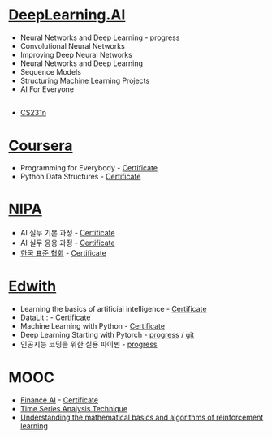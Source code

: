 # [DeepLearning.AI](https://www.coursera.org/)

* Neural Networks and Deep Learning - progress
* Convolutional Neural Networks
* Improving Deep Neural Networks
* Neural Networks and Deep Learning
* Sequence Models
* Structuring Machine Learning Projects
* AI For Everyone
## 
* [CS231n](https://github.com/Raziel-JKM/cs231n)

# [Coursera](https://www.coursera.org/)

* Programming for Everybody -                 [Certificate](https://coursera.org/share/9075864e013fd42a699ba31dd08b268e)
* Python Data Structures -                      [Certificate](https://coursera.org/share/672796b707cbd4b93c8b95a70a1b3256)

# [NIPA](https://www.nipa.kr/main/index.do)

* AI 실무 기본 과정 -                 [Certificate](https://drive.google.com/file/d/1nK26JI7XQTfNhK0H0w4LFr2uHNInO3KD/view?usp=sharing)
* AI 실무 응용 과정 -                 [Certificate](https://drive.google.com/file/d/1FQJx8cRDNkiwin4c7R1MdqaThs8P1Yxl/view?usp=sharing)
* [한국 표준 협회](https://www.ksa.or.kr/intro.do) -                 [Certificate](https://drive.google.com/file/d/1ou7hlH9FFWKc7h79eEKJ8IuO-eDlSUZe/view?usp=sharing)

# [Edwith](https://www.edwith.org/)
* Learning the basics of artificial intelligence - [Certificate](http://www.boostcourse.org/certificate/A20210617-714117?langCode=en)
* DataLit : - [Certificate](http://www.boostcourse.org/certificate/A20210528-063264?langCode=en)
* Machine Learning with Python - [Certificate](http://www.boostcourse.org/certificate/A20210902-319073?langCode=en)
* Deep Learning Starting with Pytorch - [progress](https://www.boostcourse.org/ai214/joinLectures/25076) / [git](https://github.com/deeplearningzerotoall/PyTorch)
* 인공지능 코딩을 위한 실용 파이썬 - [progress](https://www.edwith.org/python4ai/joinLectures/47074) 

# MOOC
* [Finance AI](https://github.com/Raziel-JKM/Finance_AI) - [Certificate]()
* [Time Series Analysis Technique](https://github.com/Raziel-JKM/TimeSeriesAnalysis-Technique)
* [Understanding the mathematical basics and algorithms of reinforcement learning
](https://github.com/Raziel-JKM/Understanding-the-mathematical-basics-and-algorithms-of-reinforcement-learning)
